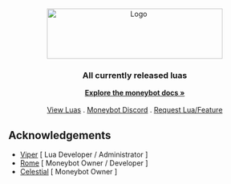 <br/>
<p align="center">
  <a href="https://github.com/cowboy/moneybot-luas">
    <img src="https://cdn.discordapp.com/attachments/1162826079204016301/1199309179630915644/image-removebg-preview_1.png?ex=65c212b6&is=65af9db6&hm=e227fba054bb45941043e98069be378a8b431a326fbdeb4693b471519f766506&" alt="Logo" width="350" height="100">
  </a>

  <h3 align="center">All currently released luas</h3>

  <p align="center">
    <a href="https://moneybot.gitbook.io/money-api/"><strong>Explore the moneybot docs »</strong></a>
    <br/>
    <br/>
    <a href="https://github.com/MulaDaBOSS/moneybot-luas/releases">View Luas</a>
    .
    <a href="https://discord.gg/gbuqD88acd">Moneybot Discord</a>
    .
    <a href="https://github.com/MulaDaBOSS/moneybot-luas/issues">Request Lua/Feature</a>
  </p>
</p>

## Acknowledgements
* [Viper](https://github.com/ViperGMs) [ Lua Developer / Administrator ] 
* [Rome](https://github.com/romeauthentic) [ Moneybot Owner / Developer ]
* [Celestial](https://github.com/bestowal) [ Moneybot Owner ]
